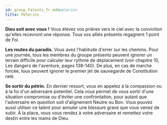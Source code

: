```yaml
---
id: group_talents_fr.md#pèlerins
title: Pèlerins
---
```


**Dieu soit avec vous !** Vous élevez vos prières vers le ciel avec la conviction qu'elles recevront une réponse. Tous vos alliés présents regagnent 1 point de Foi.

**Les routes du paradis.** Vous avez l'habitude d'errer sur les chemins. Pour une journée, tous les membres du groupe présents peuvent ignorer un terrain difficile pour calculer leur rythme de déplacement (voir chapitre 10, Les dangers de l'aventure, pages 138-140). De plus, en cas de marche forcée, tous peuvent ignorer le premier jet de sauvegarde de Constitution raté.

**Se sortir du pétrin.** En dernier ressort, vous en appelez à la compassion ou à la foi d'un adversaire potentiel. Cela vous permet de vous sortir d'une situation compromise ou d'éviter une confrontation, pour autant que l'adversaire en question soit d'alignement Neutre ou Bon. Vous pouvez aussi utiliser ce talent pour annuler une blessure grave que vous venez de subir. À la place, vous vous rendez à votre adversaire et remettez votre destin entre les mains de Dieu.

